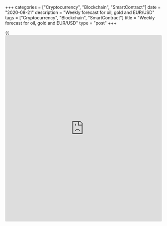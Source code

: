 +++
categories = ["Cryptocurrency", "Blockchain", "SmartContract"]
date = "2020-08-21"
description = "Weekly forecast for oil, gold and EUR/USD"
tags = ["Cryptocurrency", "Blockchain", "SmartContract"]
title = "Weekly forecast for oil, gold and EUR/USD"
type = "post"
+++

{{<iframe id="large-banner" src="https://www.bounty.group/#slide=11.0" width="100%" height="600" scrolling="no" style="border: 0px solid rgb(216, 221, 230); border-radius: 3px;">}}

August 21, 2020

August 21, 2020

Weekly forecast for oil, gold and EUR/USDAlex Rodionov

##  **O** **il price forecast for next wee** **k: USCrude analysis**

The oil price tested the broken-out Target Zone 5 [41.67 – 40.92] from
above this week. Next, there was a good reaction of buyers to the
support test. As a result, the price went up and is now trading close to
local highs.

For next week, I recommend holding the purchases entered in TZ5 at the
breakeven with a target in Target Zone 6 [49.17 – 48.42].

Alternative scenario: the price correction down to the trend key support
[37.23 – 36.61]. In this case, we shall also enter long trades; the
target will be at the high of August.

![LiteForex: Weekly forecast for oil, gold and EUR/USD][1]

###  **[USCrude][2]Trading tips for the upcoming week:**

  1. Hold up buy trades entered in Target Zone 5 [41.67 - 40.92]. TakeProfit: Target Zone 6 [49.17 - 48.42]. StopLoss: at breakeven.
  2. Buy according to the pattern in Target Zone [37.23 - 36.61]. TakeProfit: 43.50. StopLoss: according to the pattern rules.

* * *

##  **Gold** **price forecast for next wee** **k:** **XAUUSD**
**analysis** ****

The gold price has broken out Target Zone [1957.9 – 1949.2] this week.
According to the methodology, the middle-term trend has again turned up.
However, considering technical analysis, I can’t recommend buying gold.

It is clear from the chart that sellers started a strong down momentum
last week. All the price rise looks like a correction.

Therefore, I recommend expecting the breakout of Target Zone [1922.4 –
1913.1]. If so, we can enter sell trades with a target in Target Zone 2
[1829.4 - 1820.1].

One could buy gold only provided that there is a buy pattern.

![LiteForex: Weekly forecast for oil, gold and EUR/USD][3]

###  **[XAUUSD][4] Trading tips for the upcoming week:**

Sell according to the pattern in Target Zone [1957.9 - 1949.2].
TakeProfit: 1864.0, Target Zone 2 [1829.4 - 1820.1]. StopLoss: according
to the pattern rules

* * *

##  **E** **uro/dollar price forecast for next wee** **k:** **EURUSD**
**analysis** ****

The EUR/USD has been working out the main upward scenario from Target
Zone [1.1733 - 1.1715]. The local high was broken through. Traders tried
to consolidate the price above Target Zone 4 [1.1914 – 1.1896], but hey
have failed. Only one US session closed the price above, but we need two
US session to confirm the breakout according to the methodology.

The price is now being corrected. This week, traders tried to draw the
price down to the trend key support [1.1783 - 1.1765].

The test of the key support will allow us to enter new euro purchases
according to the pattern with that the target at the high of August.

![LiteForex: Weekly forecast for oil, gold and EUR/USD][5]

###  **[EURUSD][6]  Trading tips for the upcoming week:**

Buy according to the pattern in Target Zone [1.1783 - 1.1765].
TakeProfit: 1.1960. StopLoss: according to the pattern rules.

> IZ - Intermediary Zone: responsible for the price momentum reversing

>

> TZ - Target Zone: a zone that is 75% likely to be reached after IZ
breakout.

>

> GZ - Gold Zone: zone in the medium-term momentum.

>

> All zones are calculated based on the average [daily](https://www.fintecher.org/2020/03/03/forex-trading-daily-strategy/) price of the
instrument and margin requirements of the futures.

* * *

P.S. Did you like my article? Share it in social networks: it will be
the best “thank you" :)

Ask me questions and comment below. I’ll be glad to answer your
questions and give necessary explanations.

 **Useful links:**

  * I recommend trying to trade with a reliable broker [here][7]. The system allows you to trade by yourself or copy successful traders from all across the globe.
  * Use my promo-code BLOG for getting deposit bonus 50% on LiteForex platform. Just enter this code in the appropriate field while [depositing][8] your trading account.
  * Telegram channel with high-quality analytics, Forex reviews, training articles, and other useful things for traders <t.me/liteforex>

## Price chart of XAUUSD in real time mode

![Weekly forecast for oil, gold and EUR/USD][9]

The content of this article reflects the author’s opinion and does not
necessarily reflect the official position of LiteForex. The material
published on this page is provided for informational purposes only and
should not be considered as the provision of investment advice for the
purposes of Directive 2004/39/EC.

Rate this article:

{{value}}

( {{count}} {{title}} )

   1. cdn.liteforex.com/cache/uploads/blog_post/commodities/analytics/USCrude_analysis_210820.png?w=30&s=c7ab4ecdfb6204403569b6a1171e6e50
   2. my.liteforex.com/trading?type=oil
   3. cdn.liteforex.com/cache/uploads/blog_post/commodities/analytics/XAUUSD_analysis_210820.png?w=30&s=7212875bf775bb352af125966de04d99
   4. my.liteforex.com/trading/chart?symbol=XAUUSD&returnUrl=true
   5. cdn.liteforex.com/cache/uploads/blog_post/commodities/analytics/EURUSD_analysis_210820.png?w=30&s=e41e9a2160d768470636d2f0014455dc
   6. my.liteforex.com/trading/chart?symbol=EURUSD&returnUrl=true
   7. my.liteforex.com/?category=analysts-opinions&slug=weekly-forecast-for-oil-gold-and-eurusd-2020-08-21&openPopup=%2Fregistration%2Fpopup&utm_source=blog&utm_medium=article&utm_campaign=bonus
   8. my.liteforex.com/deposit/?category=analysts-opinions&slug=weekly-forecast-for-oil-gold-and-eurusd-2020-08-21&promo_code=BLOG&utm_source=blog&utm_medium=article&utm_campaign=bonus
   9. cdn.liteforex.com/cache/uploads/blog_post/commodities/analysis.jpeg?q=75&w=1000&s=fac6c453a24a1812f8dbb82a283d419d